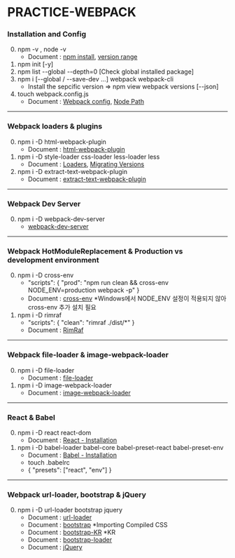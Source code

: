 # PRACTICE-WEBPACK

### Installation and Config
0. npm -v , node -v
    - Document : [npm install](https://docs.npmjs.com/cli/install), [version range](https://docs.npmjs.com/misc/semver)
1. npm init [-y]
2. npm list --global --depth=0 [Check global installed package]
3. npm i [--global / --save-dev ...] webpack webpack-cli
    - Install the sepcific version => npm view webpack versions [--json]
4. touch webpack.config.js
    - Document : [Webpack config](https://webpack.js.org/guides/installation/), [Node Path](http://nodejs.sideeffect.kr/docs/v0.10.0/api/path.html)
---

### Webpack loaders & plugins
0. npm i -D html-webpack-plugin
    - Document : [html-webpack-plugin](https://webpack.js.org/plugins/html-webpack-plugin/)
1. npm i -D style-loader css-loader less-loader less
    - Document : [Loaders](https://webpack.js.org/loaders/), [Migrating Versions](https://webpack.js.org/guides/migrating/)
2. npm i -D extract-text-webpack-plugin
    - Document : [extract-text-webpack-plugin](https://webpack.js.org/plugins/extract-text-webpack-plugin/)
---

### Webpack Dev Server
0. npm i -D webpack-dev-server
    - [webpack-dev-server](https://webpack.js.org/configuration/dev-server/)

---

### Webpack HotModuleReplacement & Production vs development environment
0. npm i -D cross-env
    - "scripts": { "prod": "npm run clean && cross-env NODE_ENV=production webpack -p" }
    - Document : [cross-env](https://www.npmjs.com/package/cross-env) *Windows에서 NODE_ENV 설정이 적용되지 않아 cross-env 추가 설치 필요
1. npm i -D rimraf
    - "scripts": { "clean": "rimraf ./dist/*" }
    - Document : [RimRaf](https://www.npmjs.com/package/rimraf)

---

### Webpack file-loader & image-webpack-loader
0. npm i -D file-loader
    - Document : [file-loader](https://www.npmjs.com/package/file-loader)
1. npm i -D image-webpack-loader
    - Document : [image-webpack-loader](https://www.npmjs.com/package/image-webpack-loader)

---

### React & Babel
0. npm i -D react react-dom
    - Document : [React - Installation](https://reactjs.org/docs/add-react-to-an-existing-app.html#installing-react)
1. npm i -D babel-loader babel-core babel-preset-react babel-preset-env
    - Document : [Babel - Installation](https://babeljs.io/docs/setup/#installation)
    - touch .babelrc
    - { "presets": ["react", "env"] }

---

### Webpack url-loader, bootstrap & jQuery
0. npm i -D url-loader bootstrap jquery
    - Document : [url-loader](https://webpack.js.org/loaders/url-loader/#src/components/Sidebar/Sidebar.jsx)
    - Document : [bootstrap](http://getbootstrap.com/docs/4.1/getting-started/webpack/) *Importing Compiled CSS
    - Document : [bootstrap-KR](http://bootstrapk.com/getting-started/)  *KR
    - Document : [bootstrap-loader](https://github.com/shakacode/bootstrap-loader)
    - Document : [jQuery](https://webpack.js.org/plugins/provide-plugin/#usage-jquery)

